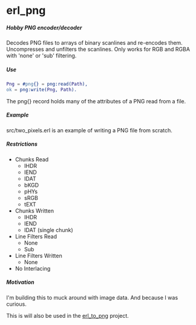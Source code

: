 # erl_png

##### Hobby PNG encoder/decoder
Decodes PNG files to arrays of binary scanlines and re-encodes them.
Uncompresses and unfilters the scanlines.
Only works for RGB and RGBA with 'none' or 'sub' filtering.

##### Use
```erlang
Png = #png{} = png:read(Path),
ok = png:write(Png, Path).
```
The png{} record holds many of the attributes of a PNG read from a file.

##### Example

src/two_pixels.erl is an example of writing a PNG file from scratch.


##### Restrictions

- Chunks Read
  - IHDR
  - IEND
  - IDAT
  - bKGD
  - pHYs
  - sRGB
  - tEXT
- Chunks Written
  - IHDR
  - IEND
  - IDAT (single chunk)
- Line Filters Read
  - None
  - Sub
- Line Filters Written
  - None
- No Interlacing

##### Motivation
I'm building this to muck around with image data. And because I was curious.

This is will also be used in the [erl_to_png](https://github.com/cwmaguire/erl_to_png) project.
